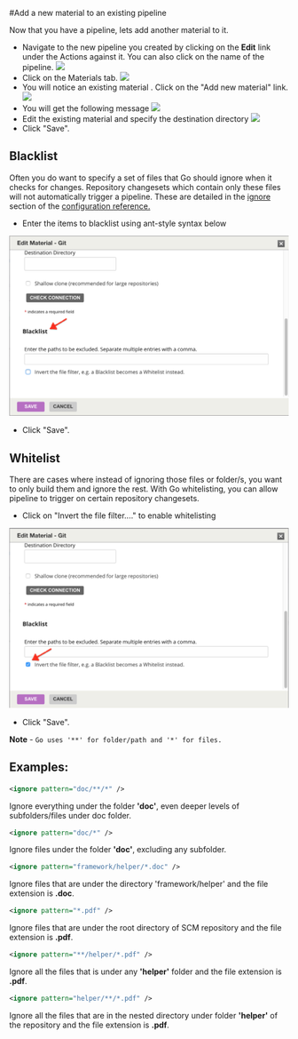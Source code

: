 #Add a new material to an existing pipeline

Now that you have a pipeline, lets add another material to it.

-   Navigate to the new pipeline you created by clicking on the **Edit** link under the Actions against it. You can also click on the name of the pipeline.
![](../resources/images/edit_pipeline_link.png)
-   Click on the Materials tab.
![](../resources/images/pipeline_general_options.png)
-   You will notice an existing material . Click on the "Add new material" link.
![](../resources/images/add_new_material.png)
-   You will get the following message
![](../resources/images/define_destination_folder.png)
-   Edit the existing material and specify the destination directory
![](../resources/images/edit_material.png)
-   Click "Save".

## Blacklist 

Often you do want to specify a set of files that Go should ignore when it checks for changes. Repository changesets which contain only these files will not automatically trigger a pipeline. These are detailed in the [ignore](configuration_reference.md#ignore) section of the [configuration reference.](configuration_reference.md)

-   Enter the items to blacklist using ant-style syntax below

![](../resources/images/edit_material_blacklist.png)
-   Click "Save".

## Whitelist

There are cases where instead of ignoring those files or folder/s, you want to only build them and ignore the rest. With Go whitelisting, you can allow pipeline to trigger on certain repository changesets.	  

- Click on "Invert the file filter...." to enable whitelisting

![](../resources/images/edit_material_whitelist.png)

-   Click "Save".

 **Note** - ```Go uses '**' for folder/path and '*' for files.```

## Examples:

```xml
<ignore pattern="doc/**/*" />
```
Ignore everything under the folder **'doc'**, even deeper levels of subfolders/files under doc folder.

```xml
<ignore pattern="doc/*" />
```
Ignore files under the folder **'doc'**, excluding any subfolder.

```xml
<ignore pattern="framework/helper/*.doc" />
```
Ignore files that are under the directory 'framework/helper' and the file extension is **.doc**.

```xml
<ignore pattern="*.pdf" />
```
Ignore files that are under the root directory of SCM repository and the file extension is **.pdf**.

```xml
<ignore pattern="**/helper/*.pdf" />
```
Ignore all the files that is under any **'helper'** folder and the file extension is **.pdf**.

```xml
<ignore pattern="helper/**/*.pdf" />
```
Ignore all the files that are in the nested directory under folder **'helper'** of the repository and the file extension is **.pdf**.